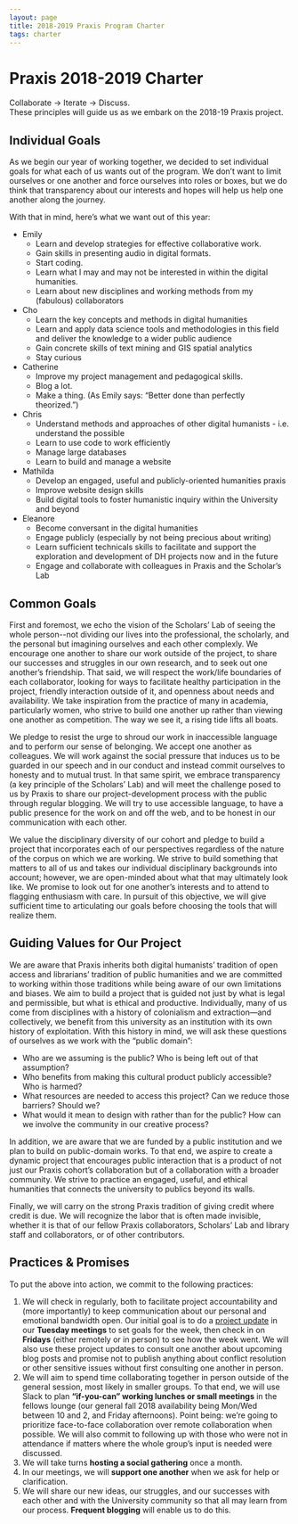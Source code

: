 ```yaml
---
layout: page
title: 2018-2019 Praxis Program Charter
tags: charter
---
```


# Praxis 2018-2019 Charter

Collaborate → Iterate → Discuss.  
These principles will guide us as we embark on the 2018-19 Praxis project.

## Individual Goals

As we begin our year of working together, we decided to set individual goals for what each of us wants out of the program. We don’t want to limit ourselves or one another and force ourselves into roles or boxes, but we do think that transparency about our interests and hopes will help us help one another along the journey.

With that in mind, here’s what we want out of this year:

* Emily
  * Learn and develop strategies for effective collaborative work.
  * Gain skills in presenting audio in digital formats.
  * Start coding.
  * Learn what I may and may not be interested in within the digital humanities.
  * Learn about new disciplines and working methods from my (fabulous) collaborators
* Cho
  * Learn the key concepts and methods in digital humanities
  * Learn and apply data science tools and methodologies in this field and deliver the knowledge to a wider public audience
  * Gain concrete skills of text mining and GIS spatial analytics
  * Stay curious
* Catherine
  * Improve my project management and pedagogical skills.
  * Blog a lot.
  * Make a thing. (As Emily says: “Better done than perfectly theorized.”)
* Chris
  * Understand methods and approaches of other digital humanists - i.e. understand the possible
  * Learn to use code to work efficiently
  * Manage large databases
  * Learn to build and manage a website
* Mathilda
  * Develop an engaged, useful and publicly-oriented humanities praxis
  * Improve website design skills
  * Build digital tools to foster humanistic inquiry within the University and beyond
* Eleanore
  * Become conversant in the digital humanities
  * Engage publicly (especially by not being precious about writing)
  * Learn sufficient technicals skills to facilitate and support the exploration and development of DH projects now and in the future
  * Engage and collaborate with colleagues in Praxis and the Scholar’s Lab
  
## Common Goals

First and foremost, we echo the vision of the Scholars’ Lab of seeing the whole person--not dividing our lives into the professional, the scholarly, and the personal but imagining ourselves and each other complexly. We encourage one another to share our work outside of the project, to share our successes and struggles in our own research, and to seek out one another’s friendship. That said, we will respect the work/life boundaries of each collaborator, looking for ways to facilitate healthy participation in the project, friendly interaction outside of it, and openness about needs and availability. We take inspiration from the practice of many in academia, particularly women, who strive to build one another up rather than viewing one another as competition. The way we see it, a rising tide lifts all boats.

We pledge to resist the urge to shroud our work in inaccessible language and to perform our sense of belonging. We accept one another as colleagues. We will work against the social pressure that induces us to be guarded in our speech and in our conduct and instead commit ourselves to honesty and to mutual trust. In that same spirit, we embrace transparency (a key principle of the Scholars’ Lab) and will meet the challenge posed to us by Praxis to share our project-development process with the public through regular blogging. We will try to use accessible language, to have a public presence for the work on and off the web, and to be honest in our communication with each other.

We value the disciplinary diversity of our cohort and pledge to build a project that incorporates each of our perspectives regardless of the nature of the corpus on which we are working. We strive to build something that matters to all of us and takes our individual disciplinary backgrounds into account; however, we are open-minded about what that may ultimately look like. We promise to look out for one another’s interests and to attend to flagging enthusiasm with care. In pursuit of this objective, we will give sufficient time to articulating our goals before choosing the tools that will realize them.

## Guiding Values for Our Project

We are aware that Praxis inherits both digital humanists’ tradition of open access and librarians’ tradition of public humanities and we are committed to working within those traditions while being aware of our own limitations and biases. We aim to build a project that is guided not just by what is legal and permissible, but what is ethical and productive. Individually, many of us come from disciplines with a history of colonialism and extraction—and collectively, we benefit from this university as an institution with its own history of exploitation. With this history in mind, we will ask these questions of ourselves as we work with the “public domain”:

* Who are we assuming is the public? Who is being left out of that assumption?
* Who benefits from making this cultural product publicly accessible? Who is harmed?
* What resources are needed to access this project? Can we reduce those barriers? Should we?
* What would it mean to design with rather than for the public? How can we involve the community in our creative process? 

In addition, we are aware that we are funded by a public institution and we plan to build on public-domain works. To that end, we aspire to create a dynamic project that encourages public interaction that is a product of not just our Praxis cohort’s collaboration but of a collaboration with a broader community. We strive to practice an engaged, useful, and ethical humanities that connects the university to publics beyond its walls.

Finally, we will carry on the strong Praxis tradition of giving credit where credit is due. We will recognize the labor that is often made invisible, whether it is that of our fellow Praxis collaborators, Scholars’ Lab and library staff and collaborators, or of other contributors.

## Practices & Promises

To put the above into action, we commit to the following practices:

1. We will check in regularly, both to facilitate project accountability and (more importantly) to keep communication about our personal and emotional bandwidth open. Our initial goal is to do a [project update](https://www.mountaingoatsoftware.com/agile/scrum/meetings/daily-scrum) in our **Tuesday meetings** to set goals for the week, then check in on **Fridays** (either remotely or in person) to see how the week went. We will also use these project updates to consult one another about upcoming blog posts and promise not to publish anything about conflict resolution or other sensitive issues without first consulting one another in person.
2. We will aim to spend time collaborating together in person outside of the general session, most likely in smaller groups. To that end, we will use Slack to plan **“if-you-can” working lunches or small meetings** in the fellows lounge (our general fall 2018 availability being Mon/Wed between 10 and 2, and Friday afternoons). Point being: we’re going to prioritize face-to-face collaboration over remote collaboration when possible. We will also commit to following up with those who were not in attendance if matters where the whole group’s input is needed were discussed.
3. We will take turns **hosting a social gathering** once a month.
4. In our meetings, we will **support one another** when we ask for help or clarification.
5. We will share our new ideas, our struggles, and our successes with each other and with the University community so that all may learn from our process. **Frequent blogging** will enable us to do this.
